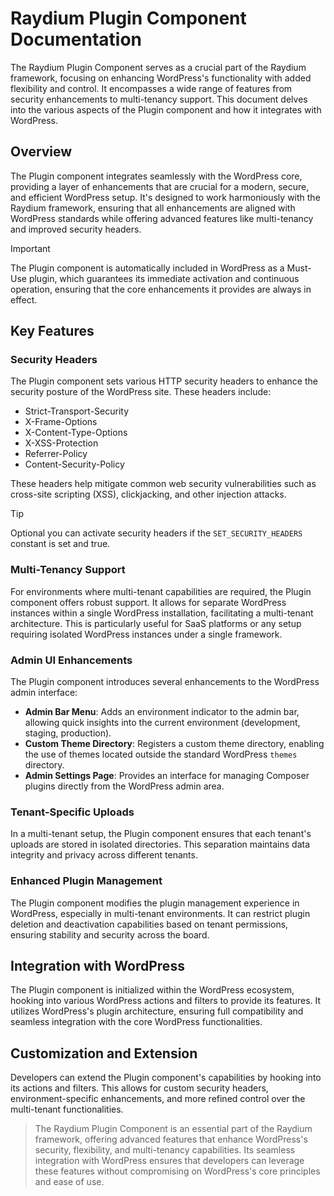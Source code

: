 # Raydium Plugin Component Documentation

The Raydium Plugin Component serves as a crucial part of the Raydium framework, focusing on enhancing WordPress's functionality with added flexibility and control. It encompasses a wide range of features from security enhancements to multi-tenancy support. This document delves into the various aspects of the Plugin component and how it integrates with WordPress.

## Overview

The Plugin component integrates seamlessly with the WordPress core, providing a layer of enhancements that are crucial for a modern, secure, and efficient WordPress setup. It's designed to work harmoniously with the Raydium framework, ensuring that all enhancements are aligned with WordPress standards while offering advanced features like multi-tenancy and improved security headers.

> [!IMPORTANT]
> The Plugin component is automatically included in WordPress as a Must-Use plugin, which guarantees its immediate activation and continuous operation, ensuring that the core enhancements it provides are always in effect.

## Key Features

### Security Headers

The Plugin component sets various HTTP security headers to enhance the security posture of the WordPress site. These headers include:

- Strict-Transport-Security
- X-Frame-Options
- X-Content-Type-Options
- X-XSS-Protection
- Referrer-Policy
- Content-Security-Policy

These headers help mitigate common web security vulnerabilities such as cross-site scripting (XSS), clickjacking, and other injection attacks.

> [!TIP]
> Optional you can activate security headers if the `SET_SECURITY_HEADERS` constant is set and true.

### Multi-Tenancy Support

For environments where multi-tenant capabilities are required, the Plugin component offers robust support. It allows for separate WordPress instances within a single WordPress installation, facilitating a multi-tenant architecture. This is particularly useful for SaaS platforms or any setup requiring isolated WordPress instances under a single framework.

### Admin UI Enhancements

The Plugin component introduces several enhancements to the WordPress admin interface:

- **Admin Bar Menu**: Adds an environment indicator to the admin bar, allowing quick insights into the current environment (development, staging, production).
- **Custom Theme Directory**: Registers a custom theme directory, enabling the use of themes located outside the standard WordPress `themes` directory.
- **Admin Settings Page**: Provides an interface for managing Composer plugins directly from the WordPress admin area.

### Tenant-Specific Uploads

In a multi-tenant setup, the Plugin component ensures that each tenant's uploads are stored in isolated directories. This separation maintains data integrity and privacy across different tenants.

### Enhanced Plugin Management

The Plugin component modifies the plugin management experience in WordPress, especially in multi-tenant environments. It can restrict plugin deletion and deactivation capabilities based on tenant permissions, ensuring stability and security across the board.

## Integration with WordPress

The Plugin component is initialized within the WordPress ecosystem, hooking into various WordPress actions and filters to provide its features. It utilizes WordPress's plugin architecture, ensuring full compatibility and seamless integration with the core WordPress functionalities.

## Customization and Extension

Developers can extend the Plugin component's capabilities by hooking into its actions and filters. This allows for custom security headers, environment-specific enhancements, and more refined control over the multi-tenant functionalities.

> The Raydium Plugin Component is an essential part of the Raydium framework, offering advanced features that enhance WordPress's security, flexibility, and multi-tenancy capabilities. Its seamless integration with WordPress ensures that developers can leverage these features without compromising on WordPress's core principles and ease of use.
